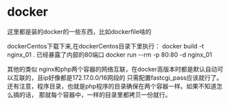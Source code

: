# docker
这里都是装的docker的一些东西，比如dockerfile啥的

dockerCentos下载下来,在dockerCentos目录下里执行：
	docker build -t nginx_01 .
已经暴露了内部的80端口
	docker run --rm -p 80:80 -d nginx_01


其他的类似
nginx和php两个容器的网络互联，在docker高版本时都是默认自动可以互联的，且ip好像都是172.17.0.0/16网段的
只需配置fastcgi_pass应该就行了。
还有注意，程序目录，也就是php程序的目录确保在两个容器一样。如果不知道怎么搞的话，
那就每个容器中，一样的目录里都拷贝一份就行。